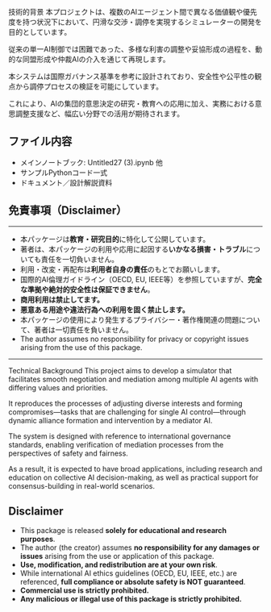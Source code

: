 

技術的背景
本プロジェクトは、複数のAIエージェント間で異なる価値観や優先度を持つ状況下において、円滑な交渉・調停を実現するシミュレーターの開発を目的としています。

従来の単一AI制御では困難であった、多様な利害の調整や妥協形成の過程を、動的な同盟形成や仲裁AIの介入を通じて再現します。

本システムは国際ガバナンス基準を参考に設計されており、安全性や公平性の観点から調停プロセスの検証を可能にしています。

これにより、AIの集団的意思決定の研究・教育への応用に加え、実務における意思調整支援など、幅広い分野での活用が期待されます。


## ファイル内容
- メインノートブック: Untitled27 (3).ipynb 他
- サンプルPythonコード一式
- ドキュメント／設計解説資料
## 免責事項（Disclaimer）
---
- 本パッケージは**教育・研究目的**に特化して公開しています。
- 著者は、本パッケージの利用や応用に起因する**いかなる損害・トラブル**についても責任を一切負いません。
- 利用・改変・再配布は**利用者自身の責任**のもとでお願いします。
- 国際的AI倫理ガイドライン（OECD, EU, IEEE等）を参照していますが、**完全な準拠や絶対的安全性は保証できません**。
- **商用利用は禁止してます。**
- **悪意ある用途や違法行為への利用を固く禁止します。**
- 本パッケージの使用により発生するプライバシー・著作権関連の問題について、著者は一切責任を負いません。
- The author assumes no responsibility for privacy or copyright issues arising from the use of this package.

---
Technical Background
This project aims to develop a simulator that facilitates smooth negotiation and mediation among multiple AI agents with differing values and priorities.

It reproduces the processes of adjusting diverse interests and forming compromises—tasks that are challenging for single AI control—through dynamic alliance formation and intervention by a mediator AI.

The system is designed with reference to international governance standards, enabling verification of mediation processes from the perspectives of safety and fairness.

As a result, it is expected to have broad applications, including research and education on collective AI decision-making, as well as practical support for consensus-building in real-world scenarios.
## Disclaimer

- This package is released **solely for educational and research purposes**.
- The author (the creator) assumes **no responsibility for any damages or issues** arising from the use or application of this package.
- **Use, modification, and redistribution are at your own risk**.
- While international AI ethics guidelines (OECD, EU, IEEE, etc.) are referenced, **full compliance or absolute safety is NOT guaranteed**.
- **Commercial use is strictly prohibited.**
- **Any malicious or illegal use of this package is strictly prohibited.**
